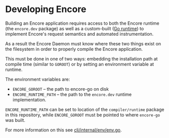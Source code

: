 # Developing Encore

Building an Encore application requires access to both the Encore runtime (the `encore.dev` package) as well as a custom-built
([Go runtime](https://github.com/encoredev/go)) to implement Encore's request semantics and automated instrumentation.

As a result the Encore Daemon must know where these two things exist on the filesystem in order to properly compile the Encore application.

This must be done in one of two ways: embedding the installation path at compile time (similar to `GOROOT`)
or by setting an environment variable at runtime.

The environment variables are:
- `ENCORE_GOROOT` – the path to encore-go on disk
- `ENCORE_RUNTIME_PATH` – the path to the `encore.dev` runtime implementation.

`ENCORE_RUNTIME_PATH` can be set to location of the `compiler/runtime` package in this repository,
while `ENCORE_GOROOT` must be pointed to where `encore-go` was built.

For more information on this see [cli/internal/env/env.go](cli/internal/env/env.go).